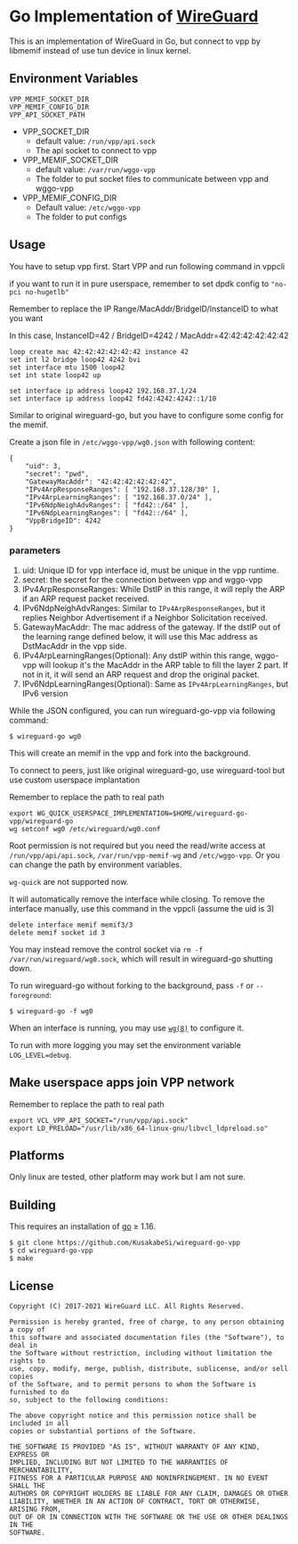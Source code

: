 # Go Implementation of [WireGuard](https://www.wireguard.com/)

This is an implementation of WireGuard in Go, but connect to vpp by libmemif instead of use tun device in linux kernel.

## Environment Variables

	VPP_MEMIF_SOCKET_DIR
	VPP_MEMIF_CONFIG_DIR
	VPP_API_SOCKET_PATH


* VPP_SOCKET_DIR
    * default value: `/run/vpp/api.sock`
    * The api socket to connect to vpp
* VPP_MEMIF_SOCKET_DIR
    * default value: `/var/run/wggo-vpp`
    * The folder to put socket files to communicate between vpp and wggo-vpp
* VPP_MEMIF_CONFIG_DIR
    * Default value: `/etc/wggo-vpp`
    * The folder to put configs 

## Usage

You have to setup vpp first. Start VPP and run following command in vppcli

if you want to run it in pure userspace, remember to set dpdk config to `"no-pci no-hugetlb"`

Remember to replace the IP Range/MacAddr/BridgeID/InstanceID to what you want

In this case, InstanceID=42 / BridgeID=4242 / MacAddr=42:42:42:42:42:42
```
loop create mac 42:42:42:42:42:42 instance 42
set int l2 bridge loop42 4242 bvi
set interface mtu 1500 loop42
set int state loop42 up

set interface ip address loop42 192.168.37.1/24
set interface ip address loop42 fd42:4242:4242::1/10
```

Similar to original wireguard-go, but you have to configure some config for the memif.

Create a json file in `/etc/wggo-vpp/wg0.json` with following content:

```
{
    "uid": 3,
    "secret": "pwd",
    "GatewayMacAddr": "42:42:42:42:42:42",
    "IPv4ArpResponseRanges": [ "192.168.37.128/30" ],
    "IPv4ArpLearningRanges": [ "192.168.37.0/24" ],
    "IPv6NdpNeighAdvRanges": [ "fd42::/64" ],
    "IPv6NdpLearningRanges": [ "fd42::/64" ],
    "VppBridgeID": 4242
}

```

### parameters
1. uid: Unique ID for vpp interface id, must be unique in the vpp runtime.
2. secret: the secret for the connection between vpp and wggo-vpp
3. IPv4ArpResponseRanges: While DstIP in this range, it will reply the ARP if an ARP request packet received.
4. IPv6NdpNeighAdvRanges: Similar to `IPv4ArpResponseRanges`, but it replies Neighbor Advertisement if a Neighbor Solicitation received.
5. GatewayMacAddr: The mac address of the gateway. If the dstIP out of the learning range defined below, it will use this Mac address as DstMacAddr in the vpp side.
6. IPv4ArpLearningRanges(Optional): Any dstIP within this range, wggo-vpp will lookup it's the MacAddr in the ARP table to fill the layer 2 part. If not in it, it will send an ARP request and drop the original packet.
7. IPv6NdpLearningRanges(Optional): Same as `IPv4ArpLearningRanges`, but IPv6 version

While the JSON configured, you can run wireguard-go-vpp via following command:

```
$ wireguard-go wg0
```

This will create an memif in the vpp and fork into the background. 

To connect to peers, just like original wireguard-go, use wireguard-tool but use custom userspace implantation

Remember to replace the path to real path
```
export WG_QUICK_USERSPACE_IMPLEMENTATION=$HOME/wireguard-go-vpp/wireguard-go
wg setconf wg0 /etc/wireguard/wg0.conf
```
Root permission is not required but you need the read/write access at `/run/vpp/api/api.sock`, `/var/run/vpp-memif-wg` and `/etc/wggo-vpp`. Or you can change the path by environment variables.

`wg-quick` are not supported now.

It will automatically remove the interface while closing. To remove the interface manually, use this command in the vppcli (assume the uid is 3)
```
delete interface memif memif3/3
delete memif socket id 3
```
You may instead remove the control socket via `rm -f /var/run/wireguard/wg0.sock`, which will result in wireguard-go shutting down.

To run wireguard-go without forking to the background, pass `-f` or `--foreground`:

```
$ wireguard-go -f wg0
```

When an interface is running, you may use [`wg(8)`](https://git.zx2c4.com/wireguard-tools/about/src/man/wg.8) to configure it.

To run with more logging you may set the environment variable `LOG_LEVEL=debug`.

## Make userspace apps join VPP network

Remember to replace the path to real path
```
export VCL_VPP_API_SOCKET="/run/vpp/api.sock"
export LD_PRELOAD="/usr/lib/x86_64-linux-gnu/libvcl_ldpreload.so"
```

## Platforms

Only linux are tested, other platform may work but I am not sure.


## Building

This requires an installation of [go](https://golang.org) ≥ 1.16.

```
$ git clone https://github.com/KusakabeSi/wireguard-go-vpp
$ cd wireguard-go-vpp
$ make
```

## License

    Copyright (C) 2017-2021 WireGuard LLC. All Rights Reserved.
    
    Permission is hereby granted, free of charge, to any person obtaining a copy of
    this software and associated documentation files (the "Software"), to deal in
    the Software without restriction, including without limitation the rights to
    use, copy, modify, merge, publish, distribute, sublicense, and/or sell copies
    of the Software, and to permit persons to whom the Software is furnished to do
    so, subject to the following conditions:
    
    The above copyright notice and this permission notice shall be included in all
    copies or substantial portions of the Software.
    
    THE SOFTWARE IS PROVIDED "AS IS", WITHOUT WARRANTY OF ANY KIND, EXPRESS OR
    IMPLIED, INCLUDING BUT NOT LIMITED TO THE WARRANTIES OF MERCHANTABILITY,
    FITNESS FOR A PARTICULAR PURPOSE AND NONINFRINGEMENT. IN NO EVENT SHALL THE
    AUTHORS OR COPYRIGHT HOLDERS BE LIABLE FOR ANY CLAIM, DAMAGES OR OTHER
    LIABILITY, WHETHER IN AN ACTION OF CONTRACT, TORT OR OTHERWISE, ARISING FROM,
    OUT OF OR IN CONNECTION WITH THE SOFTWARE OR THE USE OR OTHER DEALINGS IN THE
    SOFTWARE.

